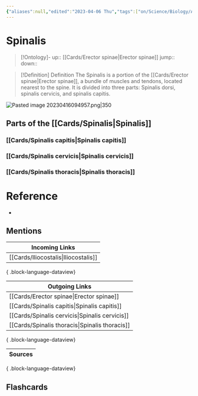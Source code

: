 ```yaml
---
{"aliases":null,"edited":"2023-04-06 Thu","tags":["on/Science/Biology/Anatomy"],"date created":"2023-03-10 Fri","dg-publish":true,"permalink":"/cards/spinalis/","dgPassFrontmatter":true}
---
```


# Spinalis

> [!Ontology]-
> up:: [[Cards/Erector spinae\|Erector spinae]]
> jump::
> down:: 

> [!Definition] Definition
> The Spinalis is a portion of the [[Cards/Erector spinae\|Erector spinae]], a bundle of muscles and tendons, located nearest to the spine. It is divided into three parts: Spinalis dorsi, spinalis cervicis, and spinalis capitis.

![Pasted image 20230416094957.png|350](/img/user/Extras/Images/Pasted%20image%2020230416094957.png)

## Parts of the [[Cards/Spinalis\|Spinalis]]

### [[Cards/Spinalis capitis\|Spinalis capitis]]
### [[Cards/Spinalis cervicis\|Spinalis cervicis]]
### [[Cards/Spinalis thoracis\|Spinalis thoracis]]

# Reference
- 

## Mentions
| Incoming Links                          |
| --------------------------------------- |
| [[Cards/Iliocostalis\|Iliocostalis]] |

{ .block-language-dataview}

| Outgoing Links                                    |
| ------------------------------------------------- |
| [[Cards/Erector spinae\|Erector spinae]]       |
| [[Cards/Spinalis capitis\|Spinalis capitis]]   |
| [[Cards/Spinalis cervicis\|Spinalis cervicis]] |
| [[Cards/Spinalis thoracis\|Spinalis thoracis]] |

{ .block-language-dataview}

| Sources |
| ------- |

{ .block-language-dataview}

## Flashcards
